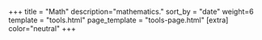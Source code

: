 +++
title = "Math"
description="mathematics."
sort_by = "date"
weight=6
template = "tools.html"
page_template = "tools-page.html"
[extra]
color="neutral"
+++

